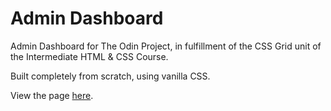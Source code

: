 # Admin Dashboard
Admin Dashboard for The Odin Project, in fulfillment of the CSS Grid unit of the Intermediate HTML & CSS Course.

Built completely from scratch, using vanilla CSS.

View the page [here](https://nathanpuckett.github.io/admin-dashboard/).